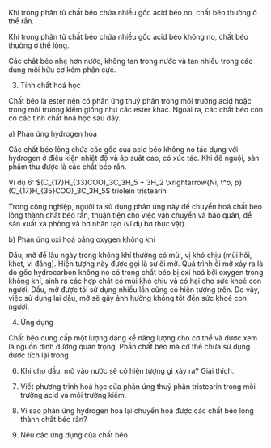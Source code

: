 Khi trong phân tử chất béo chứa nhiều gốc acid béo no, chất béo thường ở thể rắn.

Khi trong phân tử chất béo chứa nhiều gốc acid béo không no, chất béo thường ở thể lỏng.

Các chất béo nhẹ hơn nước, không tan trong nước và tan nhiều trong các dung môi hữu cơ kém phân cực.

3. Tính chất hoá học

Chất béo là ester nên có phản ứng thuỷ phân trong môi trường acid hoặc trong môi trường kiềm giống như các ester khác. Ngoài ra, các chất béo còn có các tính chất hoá học sau đây.

a) Phản ứng hydrogen hoá

Các chất béo lỏng chứa các gốc của acid béo không no tác dụng với hydrogen ở điều kiện nhiệt độ và áp suất cao, có xúc tác. Khi đề nguội, sản phẩm thu được là các chất béo rắn.

Ví dụ 6: $(C_{17}H_{33}COO)_3C_3H_5 + 3H_2 \xrightarrow{Ni, t^o, p} (C_{17}H_{35}COO)_3C_3H_5$
triolein                                                                tristearin

Trong công nghiệp, người ta sử dụng phản ứng này để chuyển hoá chất béo lỏng thành chất béo rắn, thuận tiện cho việc vận chuyển và bảo quản, để sản xuất xà phòng và bơ nhân tạo (ví dụ bơ thực vật).

b) Phản ứng oxi hoá bằng oxygen không khí

Dầu, mỡ để lâu ngày trong không khí thường có mùi, vị khó chịu (mùi hôi, khét, vị đắng). Hiện tượng này được gọi là sự ôi mỡ. Quá trình ôi mỡ xảy ra là do gốc hydrocarbon không no có trong chất béo bị oxi hoá bởi oxygen trong không khí, sinh ra các hợp chất có mùi khó chịu và có hại cho sức khoẻ con người. Dầu, mỡ được tái sử dụng nhiều lần cũng có hiện tượng trên. Do vậy, việc sử dụng lại dầu, mỡ sẽ gây ảnh hưởng không tốt đến sức khoẻ con người.

4. Ứng dụng

Chất béo cung cấp một lượng đáng kể năng lượng cho cơ thể và được xem là nguồn dinh dưỡng quan trọng. Phần chất béo mà cơ thể chưa sử dụng được tích lại trong

6. Khi cho dầu, mỡ vào nước sẽ có hiện tượng gì xảy ra? Giải thích.

7. Viết phương trình hoá học của phản ứng thuỷ phân tristearin trong môi trường acid và môi trường kiềm.

6. Vì sao phản ứng hydrogen hoá lại chuyển hoá được các chất béo lỏng thành chất béo rắn?

7. Nêu các ứng dụng của chất béo.